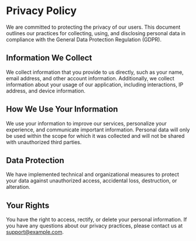 # Privacy Policy

We are committed to protecting the privacy of our users. This document outlines our practices for collecting, using, and disclosing personal data in compliance with the General Data Protection Regulation (GDPR).

## Information We Collect
We collect information that you provide to us directly, such as your name, email address, and other account information. Additionally, we collect information about your usage of our application, including interactions, IP address, and device information.

## How We Use Your Information
We use your information to improve our services, personalize your experience, and communicate important information. Personal data will only be used within the scope for which it was collected and will not be shared with unauthorized third parties.

## Data Protection
We have implemented technical and organizational measures to protect your data against unauthorized access, accidental loss, destruction, or alteration.

## Your Rights
You have the right to access, rectify, or delete your personal information. If you have any questions about our privacy practices, please contact us at support@example.com.
